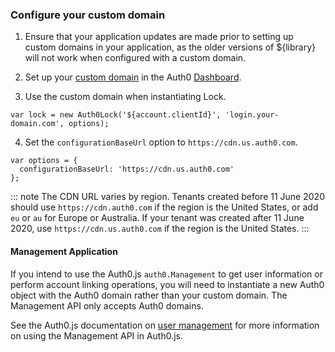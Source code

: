 ### Configure your custom domain

1. Ensure that your application updates are made prior to setting up custom domains in your application, as the older versions of ${library} will not work when configured with a custom domain.

2. Set up your [custom domain](/custom-domains) in the Auth0 [Dashboard](${manage_url}/#/tenant).

3. Use the custom domain when instantiating Lock.

```
var lock = new Auth0Lock('${account.clientId}', 'login.your-domain.com', options);
```

4. Set the `configurationBaseUrl` option to `https://cdn.us.auth0.com`.

```
var options = {
  configurationBaseUrl: 'https://cdn.us.auth0.com'
};
```

::: note
The CDN URL varies by region. Tenants created before 11 June 2020 should use `https://cdn.auth0.com` if the region is the United States, or add `eu` or `au` for Europe or Australia. If your tenant was created after 11 June 2020, use `https://cdn.us.auth0.com` if the region is the United States. 
:::

#### Management Application

If you intend to use the Auth0.js `auth0.Management` to get user information or perform account linking operations, you will need to instantiate a new Auth0 object with the Auth0 domain rather than your custom domain. The Management API only accepts Auth0 domains. 

See the Auth0.js documentation on [user management](/libraries/auth0js/v9#user-management) for more information on using the Management API in Auth0.js.